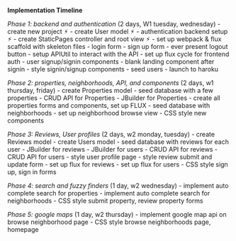 **Implementation Timeline**

  *Phase 1: backend and authentication* (2 days, W1 tuesday, wednesday)
    - create new project ⚡︎
    - create User model ⚡︎
    - authentication backend setup ⚡︎
    - create StaticPages controller and root view ⚡︎
    - set up webpack & flux scaffold with skeleton files
      - login form
      - sign up form
      - ever present logout button
    - setup APIUtil to interact with the API
    - set up flux cycle for frontend auth
    - user signup/signin components
    - blank landing component after signin
    - style signin/signup components
    - seed users
    - launch to haroku

  *Phase 2: properties, neighborhoods, API, and components* (2 days, w1 thursday, friday)
    - create Properties model
    - seed database with a few properties
    - CRUD API for Properties
    - JBuilder for Properties
    - create all properties forms and components, set up FLUX
    - seed database with neighborhoods
    - set up neighborhood browse view
    - CSS style new components

  *Phase 3: Reviews, User profiles* (2 days, w2 monday, tuesday)
    - create Reviews model
    - create Users model
    - seed database with reviews for each user
    - JBuilder for reviews
    - JBuilder for users
    - CRUD API for reviews
    - CRUD API for users
    - style user profile page
    - style review submit and update form
    - set up flux for reviews
    - set up flux for users
    - CSS style sign up, sign in forms

  *Phase 4: search and fuzzy finders* (1 day, w2 wednesday)
    - implement auto complete search for properties
    - implement auto complete search for neighborhoods
    - CSS style submit property, review property forms

  *Phase 5: google maps* (1 day, w2 thursday)
    - implement google map api on browse neighborhood page
    - CSS style browse neighborhoods page, homepage
